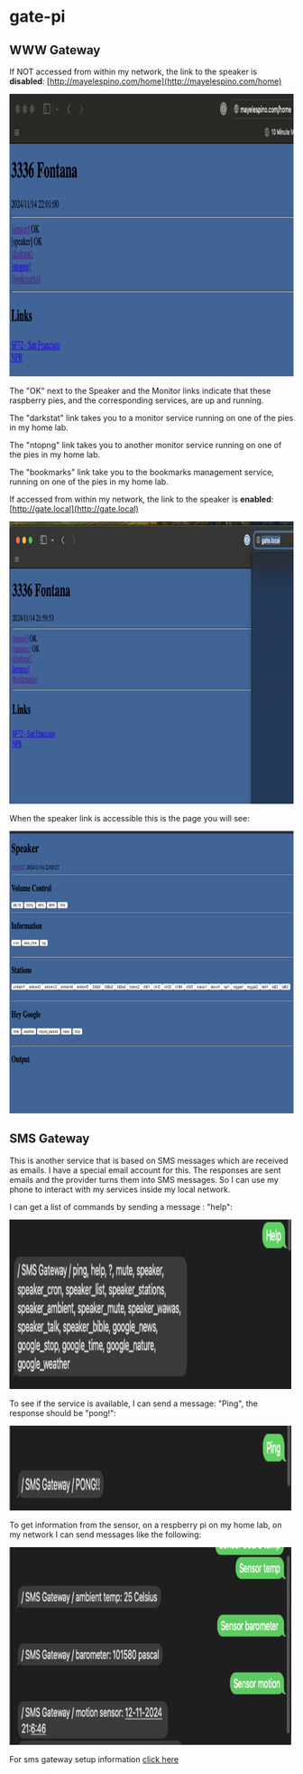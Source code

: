 # gate-pi

## WWW Gateway

If NOT accessed from within my network, the link to the speaker is **disabled**: [http://mayelespino.com/home](http://mayelespino.com/home)

<img src="images/web_gate_01.png" width="700" height="500"/>

The "OK" next to the Speaker and the Monitor links indicate that these raspberry pies, and the corresponding services, are up and running.

The "darkstat" link takes you to a monitor service running on one of the pies in my home lab.

The "ntopng" link takes you to another monitor service running on one of the pies in my home lab.

The "bookmarks" link take you to the bookmarks management service, running on one of the pies in my home lab.

If accessed from within my network, the link to the speaker is __enabled__: [http://gate.local](http://gate.local)

<img src="images/web_gate_02.png" width="700" height="500"/>

When the speaker link is accessible this is the page you will see:

<img src="images/speaker-pi_01.png" width="700" height="500"/>

## SMS Gateway

This is another service that is based on SMS messages which are received as emails. I have a special email account for this. The responses are sent emails and the provider turns them into SMS messages. So I can use my phone to interact with my services inside my local network.

I can get a list of commands by sending a message : "help":

<img src="images/sms_gate_01.png" width="500" height="300"/>

To see if the service is available, I can send a message: "Ping", the response should be "pong!":

<img src="images/sms_gate_02.png" width="500" height="150"/>

To get information from the sensor, on a respberry pi on my home lab, on my network I can send messages like the following:

<img src="images/sms_gate_03.png" width="500" height="350"/>


For sms gateway setup information [click here](sms_gate/readme.md)
